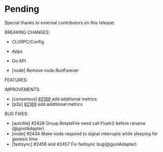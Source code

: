 # Pending

Special thanks to external contributors on this release:

BREAKING CHANGES:

* CLI/RPC/Config

* Apps

* Go API
- [node] Remove node.RunForever

FEATURES:

IMPROVEMENTS:
- [consensus] [\#2169](https://github.com/cosmos/cosmos-sdk/issues/2169) add additional metrics
- [p2p] [\#2169](https://github.com/cosmos/cosmos-sdk/issues/2169) add additional metrics

BUG FIXES:
- [autofile] \#2428 Group.RotateFile need call Flush() before rename (@goolAdapter)
- [node] \#2434 Make node respond to signal interrupts while sleeping for genesis time
- [fastsync] \#2456 and \#2457 Fix fastsync bug(@goolAdapter)
